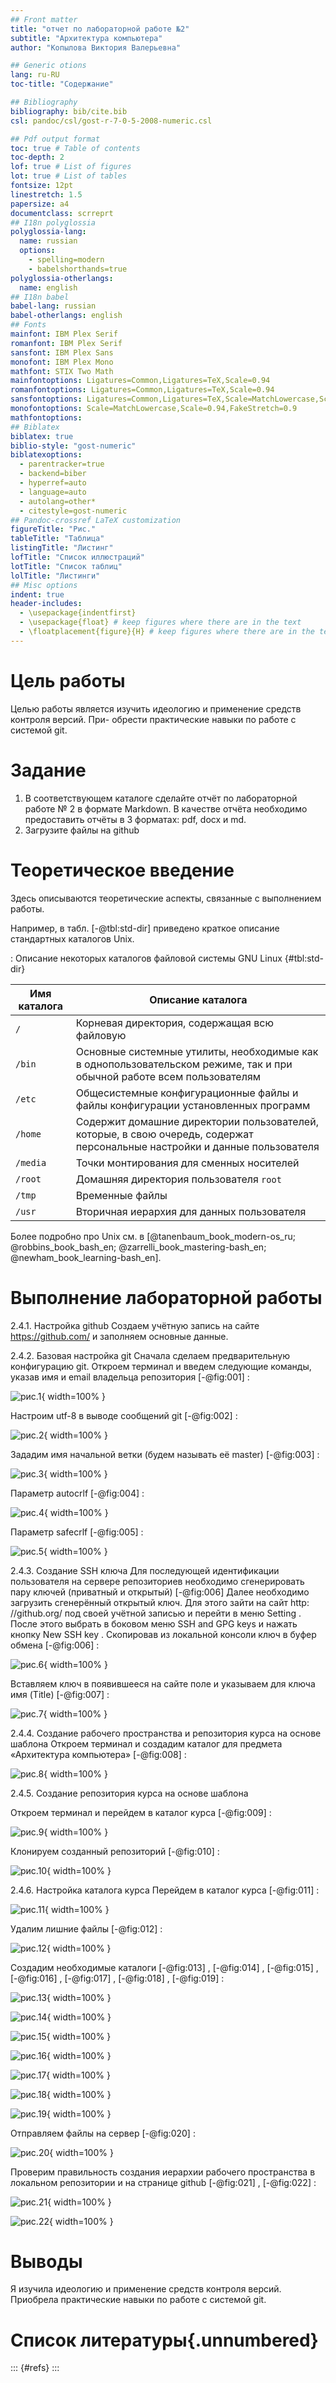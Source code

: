 ```yaml
---
## Front matter
title: "отчет по лабораторной работе №2"
subtitle: "Архитектура компьютера"
author: "Копылова Виктория Валерьевна"

## Generic otions
lang: ru-RU
toc-title: "Содержание"

## Bibliography
bibliography: bib/cite.bib
csl: pandoc/csl/gost-r-7-0-5-2008-numeric.csl

## Pdf output format
toc: true # Table of contents
toc-depth: 2
lof: true # List of figures
lot: true # List of tables
fontsize: 12pt
linestretch: 1.5
papersize: a4
documentclass: scrreprt
## I18n polyglossia
polyglossia-lang:
  name: russian
  options:
	- spelling=modern
	- babelshorthands=true
polyglossia-otherlangs:
  name: english
## I18n babel
babel-lang: russian
babel-otherlangs: english
## Fonts
mainfont: IBM Plex Serif
romanfont: IBM Plex Serif
sansfont: IBM Plex Sans
monofont: IBM Plex Mono
mathfont: STIX Two Math
mainfontoptions: Ligatures=Common,Ligatures=TeX,Scale=0.94
romanfontoptions: Ligatures=Common,Ligatures=TeX,Scale=0.94
sansfontoptions: Ligatures=Common,Ligatures=TeX,Scale=MatchLowercase,Scale=0.94
monofontoptions: Scale=MatchLowercase,Scale=0.94,FakeStretch=0.9
mathfontoptions:
## Biblatex
biblatex: true
biblio-style: "gost-numeric"
biblatexoptions:
  - parentracker=true
  - backend=biber
  - hyperref=auto
  - language=auto
  - autolang=other*
  - citestyle=gost-numeric
## Pandoc-crossref LaTeX customization
figureTitle: "Рис."
tableTitle: "Таблица"
listingTitle: "Листинг"
lofTitle: "Список иллюстраций"
lotTitle: "Список таблиц"
lolTitle: "Листинги"
## Misc options
indent: true
header-includes:
  - \usepackage{indentfirst}
  - \usepackage{float} # keep figures where there are in the text
  - \floatplacement{figure}{H} # keep figures where there are in the text
---
```


# Цель работы

Целью работы является изучить идеологию и применение средств контроля версий. При-
обрести практические навыки по работе с системой git.

# Задание

1. В соответствующем каталоге сделайте отчёт по лабораторной работе № 2 в формате
Markdown. В качестве отчёта необходимо предоставить отчёты в 3 форматах: pdf, docx
и md.
2. Загрузите файлы на github

# Теоретическое введение

Здесь описываются теоретические аспекты, связанные с выполнением работы.

Например, в табл. [-@tbl:std-dir] приведено краткое описание стандартных каталогов Unix.

: Описание некоторых каталогов файловой системы GNU Linux {#tbl:std-dir}

| Имя каталога | Описание каталога                                                                                                          |
|--------------|----------------------------------------------------------------------------------------------------------------------------|
| `/`          | Корневая директория, содержащая всю файловую                                                                               |
| `/bin `      | Основные системные утилиты, необходимые как в однопользовательском режиме, так и при обычной работе всем пользователям     |
| `/etc`       | Общесистемные конфигурационные файлы и файлы конфигурации установленных программ                                           |
| `/home`      | Содержит домашние директории пользователей, которые, в свою очередь, содержат персональные настройки и данные пользователя |
| `/media`     | Точки монтирования для сменных носителей                                                                                   |
| `/root`      | Домашняя директория пользователя  `root`                                                                                   |
| `/tmp`       | Временные файлы                                                                                                            |
| `/usr`       | Вторичная иерархия для данных пользователя                                                                                 |

Более подробно про Unix см. в [@tanenbaum_book_modern-os_ru; @robbins_book_bash_en; @zarrelli_book_mastering-bash_en; @newham_book_learning-bash_en].

# Выполнение лабораторной работы

2.4.1. Настройка github
Создаем учётную запись на сайте https://github.com/ и заполняем основные данные.

2.4.2. Базовая настройка git
Сначала сделаем предварительную конфигурацию git. Откроем терминал и введем следующие команды, указав имя и email владельца репозитория [-@fig:001] :

![рис.1](image/1.png){ width=100% }

Настроим utf-8 в выводе сообщений git [-@fig:002] :

![рис.2](image/2.png){ width=100% }

Зададим имя начальной ветки (будем называть её master) [-@fig:003] :

![рис.3](image/3.png){ width=100% }

Параметр autocrlf [-@fig:004] :

![рис.4](image/4.png){ width=100% }

Параметр safecrlf [-@fig:005] :

![рис.5](image/5.png){ width=100% }

2.4.3. Создание SSH ключа
Для последующей идентификации пользователя на сервере репозиториев необходимо сгенерировать пару ключей (приватный и открытый) [-@fig:006] Далее необходимо загрузить сгенерённый открытый ключ. Для этого зайти на сайт http: //github.org/ под своей учётной записью и перейти в меню Setting . После этого выбрать в боковом меню SSH and GPG keys и нажать кнопку New SSH key . Скопировав из локальной консоли ключ в буфер обмена  [-@fig:006] :

![рис.6](image/6.png){ width=100% }

Вставляем ключ в появившееся на сайте поле и указываем для ключа имя (Title) [-@fig:007] :

![рис.7](image/8.png){ width=100% }

2.4.4. Создание рабочего пространства и репозитория курса на основе шаблона
Откроем терминал и создадим каталог для предмета «Архитектура компьютера» [-@fig:008] :

![рис.8](image/7.png){ width=100% }

2.4.5. Создание репозитория курса на основе шаблона

Откроем терминал и перейдем в каталог курса [-@fig:009] :

![рис.9](image/9.png){ width=100% }

Клонируем созданный репозиторий [-@fig:010] :

![рис.10](image/10.png){ width=100% }

2.4.6. Настройка каталога курса
Перейдем в каталог курса [-@fig:011] :

![рис.11](image/11.png){ width=100% }

Удалим лишние файлы [-@fig:012] :

![рис.12](image/12.png){ width=100% }

Создадим необходимые каталоги [-@fig:013] , [-@fig:014] , [-@fig:015] , [-@fig:016] , [-@fig:017] , [-@fig:018] , [-@fig:019] :

![рис.13](image/13.png){ width=100% }

![рис.14](image/14.png){ width=100% }

![рис.15](image/15.png){ width=100% }

![рис.16](image/16.png){ width=100% }

![рис.17](image/17.png){ width=100% }

![рис.18](image/18.png){ width=100% }

![рис.19](image/19.png){ width=100% }

Отправляем файлы на сервер [-@fig:020] :

![рис.20](image/20.png){ width=100% }

Проверим правильность создания иерархии рабочего пространства в локальном репозитории и на странице github [-@fig:021] , [-@fig:022] :

![рис.21](image/21.png){ width=100% }

![рис.22](image/22.png){ width=100% }

# Выводы

 Я изучила идеологию и применение средств контроля версий. Приобрела практические навыки по работе с системой git.

# Список литературы{.unnumbered}

::: {#refs}
:::
